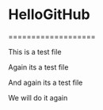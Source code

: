 # HelloGitHub

===================

This is a test file

Again its a test file

And again its a test file

We will do it again